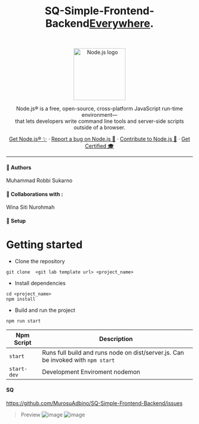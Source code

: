 <h1 align="center">SQ-Simple-Frontend-Backend<a href="https://nodejs.org/en/download">Everywhere</a>.</h1><br>

<p align="center">
  <a href="https://nodejs.org/">
    <img src="https://avatars.githubusercontent.com/u/9950313?s=200&v=4" alt="Node.js logo" height="140">
  </a>
</p>

<p align="center">
  Node.js® is a free, open-source, cross-platform JavaScript run-time environment—<br> that lets developers write command line tools and server-side scripts outside of a browser.
</p>

<p align="center">
  <a href="https://nodejs.org/en/download">Get Node.js® ✨</a>
  ·
  <a href="https://github.com/nodejs/node/issues/new/choose">Report a bug on Node.js 🐞</a>
  ·
  <a href="https://nodejs.org/en/get-involved">Contribute to Node.js 🫶</a>
  ·
  <a href="https://openjsf.org/certification/">Get Certified 🎓</a>
</p>

----

#### 👋 Authors
Muhammad Robbi Sukarno

#### 🦺 Collaborations with :
Wina Siti Nurohmah

#### 👾 Setup
# Getting started
- Clone the repository
```
git clone  <git lab template url> <project_name>
```
- Install dependencies
```
cd <project_name>
npm install
```
- Build and run the project
```
npm run start
```

| Npm Script | Description |
| ------------------------- | ------------------------------------------------------------------------------------------------- |
| `start`                   | Runs full build and runs node on dist/server.js. Can be invoked with `npm start`                  |
| `start-dev`                   | Development Enviroment nodemon  |


#### SQ
https://github.com/MurosuAdbino/SQ-Simple-Frontend-Backend/issues

> Preview
![image](https://github.com/MurosuAdbino/SQ-Simple-Frontend-Backend/assets/91862858/28be6400-c05b-40a2-a5ad-19acf7890c36)
![image](https://github.com/MurosuAdbino/SQ-Simple-Frontend-Backend/assets/91862858/55256f8c-bb2f-4db3-8c73-84978efbe80b)



